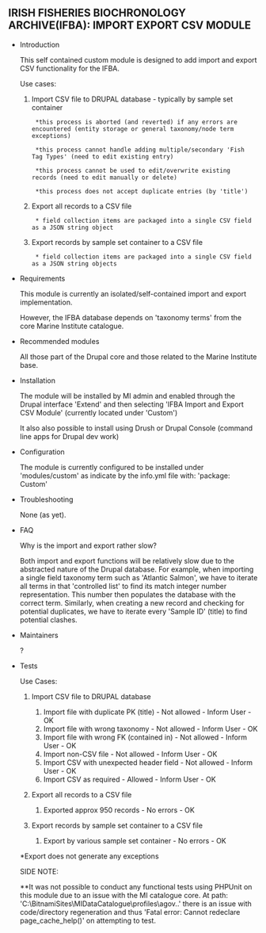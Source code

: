 IRISH FISHERIES BIOCHRONOLOGY ARCHIVE(IFBA): IMPORT EXPORT CSV MODULE
---------------------

 * Introduction

    This self contained custom module is designed to add import and export CSV functionality for the IFBA.

    Use cases:

    1. Import CSV file to DRUPAL database - typically by sample set container

            *this process is aborted (and reverted) if any errors are encountered (entity storage or general taxonomy/node term exceptions)

            *this process cannot handle adding multiple/secondary 'Fish Tag Types' (need to edit existing entry)

            *this process cannot be used to edit/overwrite existing records (need to edit manually or delete)

            *this process does not accept duplicate entries (by 'title')

    2. Export all records to a CSV file

            * field collection items are packaged into a single CSV field as a JSON string object

    3. Export records by sample set container to a CSV file

            * field collection items are packaged into a single CSV field as a JSON string objects

 * Requirements

    This module is currently an isolated/self-contained import and export implementation.

    However, the IFBA database depends on 'taxonomy terms' from the core Marine Institute catalogue.

 * Recommended modules

    All those part of the Drupal core and those related to the Marine Institute base.

 * Installation

    The module will be installed by MI admin and enabled through the Drupal interface 'Extend' and then selecting
    'IFBA Import and Export CSV Module' (currently located under 'Custom')

    It also also possible to install using Drush or Drupal Console (command line apps for Drupal dev work)

 * Configuration

    The module is currently configured to be installed under 'modules/custom' as indicate by the info.yml file with: 'package: Custom'

 * Troubleshooting

    None (as yet).

 * FAQ

    Why is the import and export rather slow?

    Both import and export functions will be relatively slow due to the abstracted nature of the Drupal database.
    For example, when importing a single field taxonomy term such as 'Atlantic Salmon', we have to iterate all terms
    in that 'controlled list' to find its match integer number representation. This number then populates the database
    with the correct term. Similarly, when creating a new record and checking for potential duplicates, we have to
    iterate every 'Sample ID' (title) to find potential clashes.


 * Maintainers

    ?

 * Tests

    Use Cases:

    1. Import CSV file to DRUPAL database

        1. Import file with duplicate PK (title) - Not allowed - Inform User - OK
        2. Import file with wrong taxonomy - Not allowed - Inform User - OK
        3. Import file with wrong FK (contained in) - Not allowed - Inform User - OK
        4. Import non-CSV file - Not allowed - Inform User - OK
        5. Import CSV with unexpected header field - Not allowed - Inform User - OK
        6. Import CSV as required - Allowed - Inform User - OK

    2. Export all records to a CSV file

        1. Exported approx 950 records - No errors - OK

    3. Export records by sample set container to a CSV file

        1. Export by various sample set container - No errors - OK

    *Export does not generate any exceptions

    SIDE NOTE:

    **It was not possible to conduct any functional tests using PHPUnit on this module due to an issue with the
    MI catalogue core. At path: 'C:\BitnamiSites\MIDataCatalogue\profiles\agov\..' there is an issue with code/directory
    regeneration and thus 'Fatal error: Cannot redeclare page_cache_help()' on attempting to test.
